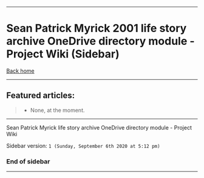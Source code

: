 
***

# Sean Patrick Myrick 2001 life story archive OneDrive directory module - Project Wiki (Sidebar)

[Back home](https://github.com/seanpm2001/SeansLifeArchive_Extras_OneDrive/wiki/)

***

## Featured articles:

> * None, at the moment.

***

Sean Patrick Myrick life story archive OneDrive directory module - Project Wiki

Sidebar version: `1 (Sunday, September 6th 2020 at 5:12 pm)`

### End of sidebar

***
